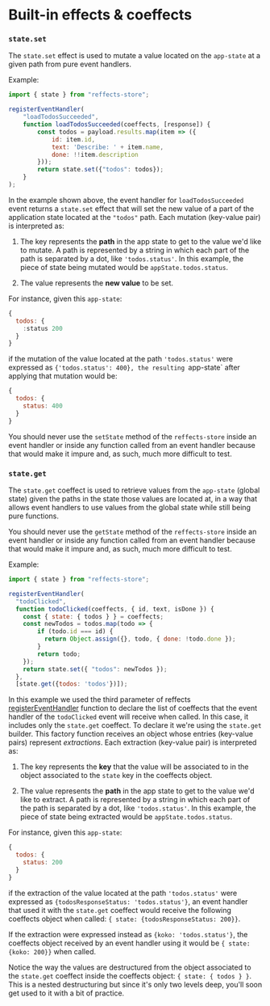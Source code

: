 # Built-in effects & coeffects

### `state.set`
The `state.set` effect is used to mutate a value located on the `app-state` at a given path from pure event handlers.

Example:

```js
import { state } from "reffects-store";

registerEventHandler(
    "loadTodosSucceeded", 
    function loadTodosSucceeded(coeffects, [response]) {
        const todos = payload.results.map(item => ({
            id: item.id,
            text: 'Describe: ' + item.name,
            done: !!item.description
        }));
        return state.set({"todos": todos});
    }
);
```

In the example shown above, the event handler for `loadTodosSucceeded` event returns a `state.set` effect that will set the new value of a part of the application state located at the `"todos"` path. Each mutation (key-value pair) is interpreted as: 

1. The key represents the **path** in the app state to get to the value we'd like to mutate. A path is represented by a string in which each part of the path is separated by a dot, like `'todos.status'`. In this example, the piece of state being mutated would be `appState.todos.status`.

2. The value represents the **new value** to be set.

For instance, given this `app-state`:

```js
{
  todos: {
    :status 200
  }
}
```

if the mutation of the value located at the path `'todos.status'` were expressed as `{'todos.status': 400}, the resulting `app-state` after applying that mutation would be:

```js
{
  todos: {
    status: 400
  }
}
```

You should never use the `setState` method of the `reffects-store` inside an event handler or inside any function called from an event handler because that would make it impure and, as such, much more difficult to test.

### `state.get`
The `state.get` coeffect is used to retrieve values from the `app-state` (global state) given the paths in the state those values are located at, in a way that allows event handlers to use values from the global state while still being pure functions.

You should never use the `getState` method of the `reffects-store` inside an event handler or inside any function called from an event handler because that would make it impure and, as such, much more difficult to test.

Example:

```js
import { state } from "reffects-store";

registerEventHandler(
  "todoClicked", 
  function todoClicked(coeffects, { id, text, isDone }) {
    const { state: { todos } } = coeffects;
    const newTodos = todos.map(todo => {
        if (todo.id === id) {
          return Object.assign({}, todo, { done: !todo.done });
        }
        return todo;
    });
    return state.set({ "todos": newTodos });
  },
  [state.get({todos: 'todos'})]);
```
In this example we used the third parameter of reffects [registerEventHandler](/packages/reffects/docs/api.md#registereventhandler) function to declare the list of coeffects that the event handler of the `todoClicked` event will receive when called. In this case, it includes only the `state.get` coeffect. To declare it we're using the `state.get` builder. This factory function receives an object whose entries (key-value pairs) represent *extractions*. Each extraction (key-value pair) is interpreted as:

1. The key represents the **key** that the value will be associated to in the object associated to the `state` key in the coeffects object.

2. The value represents the **path** in the app state to get to the value we'd like to extract. A path is represented by a string in which each part of the path is separated by a dot, like `'todos.status'`. In this example, the piece of state being extracted would be `appState.todos.status`.

For instance, given this `app-state`:

```js
{
  todos: {
    status: 200
  }
}
```
if the extraction of the value located at the path `'todos.status'` were expressed as `{todosResponseStatus: 'todos.status'}`,
an event handler that used it with the `state.get` coeffect would receive the following coeffects object when called: `{ state: {todosResponseStatus: 200}}`.

If the extraction were expressed instead as `{koko: 'todos.status'}`, the coeffects object received by an event handler using it would be `{ state: {koko: 200}}` when called.

Notice the way the values are destructured from the object associated to the `state.get` coeffect inside the coeffects object: `{ state: { todos } }`. This is a nested destructuring but since it's only two levels deep, you'll soon get used to it with a bit of practice. 
